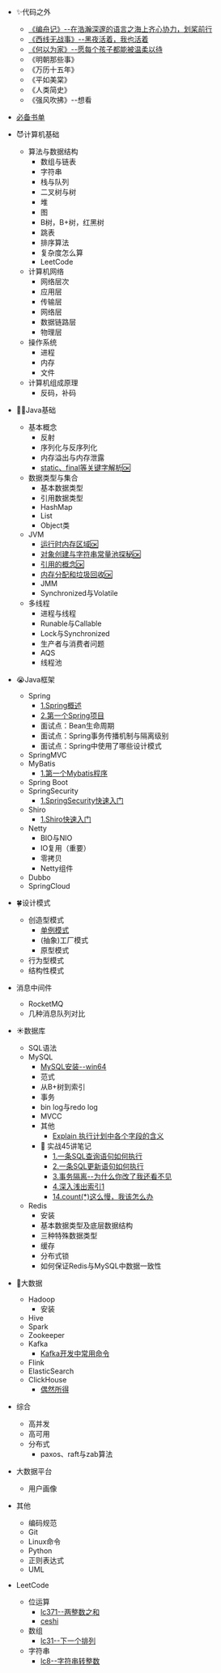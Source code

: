 - ✨代码之外
  - [《编舟记》--在浩瀚深邃的语言之海上齐心协力，划桨前行](代码之外/编舟记.md)
  - [《西线无战事》--黑夜活着，我也活着](代码之外/西线无战事.md)
  - [《何以为家》--愿每个孩子都能被温柔以待](代码之外/何以为家.md)
  - 《明朝那些事》
  - 《万历十五年》
  - 《平如美棠》
  - 《人类简史》
  - 《强风吹拂》--想看
  
- [必备书单](必备书单.md)
- 😈计算机基础
  - 算法与数据结构
    - 数组与链表
    - 字符串
    - 栈与队列
    - 二叉树与树
    - 堆
    - 图
    - B树，B+树，红黑树
    - 跳表
    - 排序算法
    - 复杂度怎么算
    - LeetCode
  - 计算机网络
    - 网络层次
    - 应用层
    - 传输层
    - 网络层
    - 数据链路层
    - 物理层
  - 操作系统
    - 进程
    - 内存
    - 文件
  - 计算机组成原理
    - 反码，补码
- 👌🏻Java基础
  - 基本概念
    - 反射
    - 序列化与反序列化
    - 内存溢出与内存泄露
    - [static、final等关键字解析🆗](Java基础/Java知识/static、final、this与super关键字.md)
  - 数据类型与集合
    - 基本数据类型
    - 引用数据类型
    - HashMap
    - List
    - Object类
  - JVM
    - [运行时内存区域🆗](Java基础/JVM/运行时内存区域.md)
    - [对象创建与字符串常量池探秘🆗](Java基础/JVM/虚拟机对象探秘与字符串常量池.md)
    - [引用的概念🆗](Java基础/JVM/引用的概念.md)
    - [内存分配和垃圾回收🆗](Java基础/JVM/内存分配和垃圾收集.md)
    - JMM
    - Synchronized与Volatile
  - 多线程
    - 进程与线程
    - Runable与Callable
    - Lock与Synchronized
    - 生产者与消费者问题
    - AQS
    - 线程池
- 😭Java框架
  - Spring
    - [1.Spring概述](Java框架/Spring/1.Spring概述.md)
    - [2.第一个Spring项目](Java框架/Spring/2.第一个Spring项目.md)
    - 面试点：Bean生命周期
    - 面试点：Spring事务传播机制与隔离级别
    - 面试点：Spring中使用了哪些设计模式
  - SpringMVC
  - MyBatis
    - [1.第一个Mybatis程序](Java框架/Mybatis/1.第一个Mybatis程序.md)
  - Spring Boot
  - SpringSecurity
    - [1.SpringSecurity快速入门](Java框架/SpringSecurity/SpringSecurity快速入门.md)
  - Shiro
    - [1.Shiro快速入门](Java框架/Shiro/Shiro快速入门.md)
  - Netty
    - BIO与NIO
    - IO复用（重要）
    - 零拷贝
    - Netty组件
  - Dubbo
  - SpringCloud
- 🍀设计模式
  - 创造型模式
    - [单例模式](设计模式/单例模式.md)
    - (抽象)工厂模式
    - 原型模式
  - 行为型模式
  - 结构性模式
- 消息中间件
  - RocketMQ
  - 几种消息队列对比
- ☀️数据库
  - SQL语法
  - MySQL
    - [MySQL安装--win64](数据库/MySQL/MySQL安装--win64.md)
    - 范式
    - 从B+树到索引
    - 事务
    - bin log与redo log
    - MVCC
    - 其他
      - [Explain 执行计划中各个字段的含义](数据库/MySQL/其他/Explain执行计划中各个字段的含义.md)
    - 📖 实战45讲笔记
      - [1.一条SQL查询语句如何执行](数据库/MySQL/实战45讲/一条SQL查询语句如何执行.md)
      - [2.一条SQL更新语句如何执行](数据库/MySQL/实战45讲/一条SQL更新语句如何执行.md)
      - [3.事务隔离--为什么你改了我还看不见](数据库/MySQL/实战45讲/事务隔离.md)
      - [4.深入浅出索引1](数据库/MySQL/实战45讲/深入浅出索引1.md)
      - [14.count(*)这么慢，我该怎么办](数据库/MySQL/实战45讲/count(*)这么慢，我该怎么办.md)
  - Redis
    - 安装
    - 基本数据类型及底层数据结构
    - 三种特殊数据类型
    - 缓存
    - 分布式锁
    - 如何保证Redis与MySQL中数据一致性
- 🍩大数据
  - Hadoop
    - 安装
  - Hive
  - Spark
  - Zookeeper
  - Kafka
    - [Kafka开发中常用命令](大数据/Kafka/kafka常用指令.md)
  - Flink
  - ElasticSearch
  - ClickHouse
    - [偶然所得](大数据/ClickHouse/偶然间学习到的.md)
- 综合
  - 高并发
  - 高可用
  - 分布式
    - paxos、raft与zab算法
- 大数据平台
  - 用户画像
- 其他
  - 编码规范
  - Git
  - Linux命令
  - Python
  - 正则表达式
  - UML
- LeetCode
  - 位运算
    - [lc371--两整数之和](leetcode/位运算/lc371.md)
    - [ceshi](leetcode/位运算/lc372.md)
  - 数组
    - [lc31--下一个排列](leetcode/数组/lc31.md)
  - 字符串
    - [lc8--字符串转整数](leetcode/字符串/lc8.md)